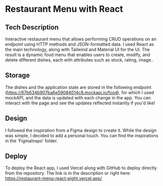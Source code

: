 # Restaurant Menu with React

## Tech Description
Interactive restaurant menu that allows performing CRUD operations on an endpoint using HTTP methods and JSON-formatted data. I used React as the main technology, along with Tailwind and Material UI for the UI. The result is a dynamic food menu that enables users to create, modify, and delete different dishes, each with attributes such as stock, rating, image..

## Storage
The dishes and the application state are stored in the following endpoint (https://67b634b907ba6e59084014c8.mockapi.io/food), for which I used mockAPI, and the data is updated with each change in the app. You can interact with the page and see the updates reflected instantly if you'd like!

## Design
I followed the inspiration from a Figma design to create it. While the design was simple, I decided to add a personal touch. You can find the inspirations in the 'FigmaInspo' folder.

## Deploy
To deploy the React app, I used Vercel along with GitHub to deploy directly from the repository. The link is in the description or right here: https://restaurant-menu-react-eight.vercel.app/
